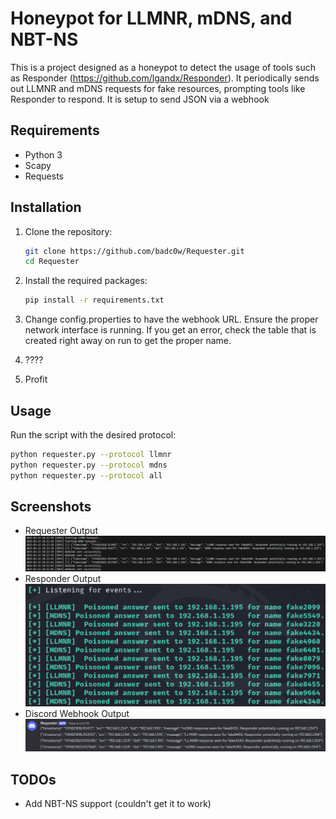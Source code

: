 # Honeypot for LLMNR, mDNS, and NBT-NS

This is a project designed as a honeypot to detect the usage of tools such as Responder (https://github.com/lgandx/Responder). It periodically sends out LLMNR and mDNS requests for fake resources, prompting tools like Responder to respond. It is setup to send JSON via a webhook

## Requirements

- Python 3
- Scapy
- Requests

## Installation

1. Clone the repository:
    ```sh
    git clone https://github.com/badc0w/Requester.git
    cd Requester
    ```

2. Install the required packages:
    ```sh
    pip install -r requirements.txt
    ```

3. Change config.properties to have the webhook URL. Ensure the proper network interface is running. If you get an error, check the table that is created right away on run to get the proper name.

4. ????

5. Profit

## Usage

Run the script with the desired protocol:

```sh
python requester.py --protocol llmnr
python requester.py --protocol mdns
python requester.py --protocol all
```

## Screenshots

- Requester Output
![Alt text](img/Requester-Output.png?raw=true "Requester Output")
- Responder Output
![Alt text](img/Responder-Output.png?raw=true "Resonder Output")
- Discord Webhook Output
![Alt text](img/Discord-Output.png?raw=true "Discord Webhook Output")
## TODOs

- Add NBT-NS support (couldn't get it to work)